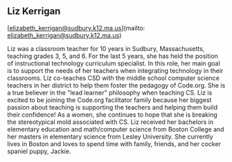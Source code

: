 ## Liz Kerrigan[elizabeth_kerrigan@sudbury.k12.ma.us](mailto: elizabeth_kerrigan@sudbury.k12.ma.us)Liz was a classroom teacher for 10 years in Sudbury, Massachusetts, teaching grades 3, 5, and 6.  For the last 5 years, she has held the position of instructional technology curriculum specialist.  In this role, her main goal is to support the needs of her teachers when integrating technology in their classrooms.  Liz co-teaches CSD with the middle school computer science teachers in her district to help them foster the pedagogy of Code.org.  She is a true believer in the "lead learner" philosophy when teaching CS.  Liz is excited to be joining the Code.org facilitator family because her biggest passion about teaching is supporting the teachers and helping them build their confidence! As a women, she continues to hope that she is breaking the stereotypical mold associated with CS.  Liz received her bachelors in elementary education and math/computer science from Boston College and her masters in elementary science from Lesley University.  She currently lives in Boston and loves to spend time with family, friends, and her cocker spaniel puppy, Jackie. 